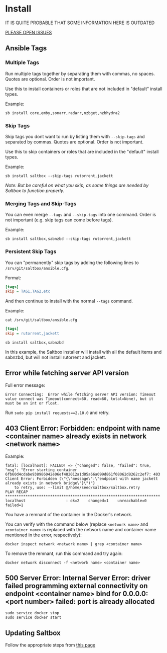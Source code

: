 
# Install

IT IS QUITE PROBABLE THAT SOME INFORMATION HERE IS OUTDATED

[PLEASE OPEN ISSUES](https://github.com/saltyorg/docs/issues)

## Ansible Tags

### Multiple Tags

Run multiple tags together by separating them with commas, no spaces. Quotes are optional. Order is not important.

Use this to install containers or roles that are not included in "default" install types.  

Example:

```shell
sb install core,emby,sonarr,radarr,nzbget,nzbhydra2
```

### Skip Tags

Skip tags you dont want to run by listing them with `--skip-tags` and separated by commas. Quotes are optional. Order is not important.

Use this to skip containers or roles that are included in the "default" install types.

Example:

```shell
sb install saltbox --skip-tags rutorrent,jackett
```

_Note: But be careful on what you skip, as some things are needed by Saltbox to function properly._

### Merging Tags and Skip-Tags

You can even merge `--tags` and `--skip-tags` into one command. Order is not important (e.g. skip tags can come before tags).

Example:

```shell
sb install saltbox,sabnzbd --skip-tags rutorrent,jackett
```

### Persistent Skip Tags

You can "permanently" skip tags by adding the following lines to `/srv/git/saltbox/ansible.cfg`.

Format:

```ini
[tags]
skip = TAG1,TAG2,etc
```

And then continue to install with the normal `--tags` command.

Example:

```shell
cat /srv/git/saltbox/ansible.cfg
```

```ini
[tags]
skip = rutorrent,jackett
```

```shell
sb install saltbox,sabnzbd
```

In this example, the Saltbox installer will install with all the default items and sabnzbd, but will not install rutorrent and jackett.

## Error while fetching server API version

Full error message:

```text
Error Connecting:  Error while fetching server API version: Timeout value connect was Timeout(connect=60, read=60, total=None), but it must be an int or float.
```

Run `sudo pip install requests==2.10.0` and retry.

## 403 Client Error: Forbidden: endpoint with name \<container name\> already exists in network \<network name\>

Example:

```text
fatal: [localhost]: FAILED! => {"changed": false, "failed": true, "msg": "Error starting container 6fb60d4cdabe938986042e06ef482012a1d85a66a099d861f08062d8262c2ef7: 403 Client Error: Forbidden (\"{\"message\":\"endpoint with name jackett already exists in network bridge\"}\")"}
    to retry, use: --limit @/home/seed/saltbox/saltbox.retry
PLAY RECAP *********************************************************************
localhost                  : ok=2    changed=1    unreachable=0    failed=1
```

You have a remnant of the container in the Docker's network.

You can verify with the command below (replace `<network name>` and `<container name>` is replaced with the network name and container name mentioned in the error, respectively):

```shell
docker inspect network <network name> | grep <container name>
```

To remove the remnant, run this command and try again:

```shell
docker network disconnect -f <network name> <container name>
```

## 500 Server Error: Internal Server Error: driver failed programming external connectivity on endpoint \<container name\> bind for 0.0.0.0:\<port number\> failed: port is already allocated

```shell
sudo service docker stop
sudo service docker start
```

## Updating Saltbox

Follow the appropriate steps from [this page](../saltbox/basics/update.md)
